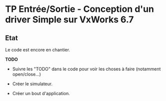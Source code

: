 # TP Entrée/Sortie - Conception d'un driver Simple sur VxWorks 6.7

## Etat

Le code est encore en chantier.

**TODO**

* Suivre les "TODO" dans le code pour voir les choses à faire (notamment open/close...)

* Créer le simulateur.

* Créer un bout d'application.

